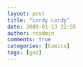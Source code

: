 ```yaml
---
layout: post
title: "Lordy Lordy"
date: 2009-01-13 22:55
author: rcadmin
comments: true
categories: [Comics]
tags: [goz]
---
```

<a href="http://bitsmack.com/wp/2009/01/14/lordy-lordy"><img src="http://dl.bitsmack.com/uploads/2009/01/20090113.jpg" alt="" title="This town won't have a Subway or Taco Bell for decades!" class="alignnone size-full wp-image-1546" /></a>
